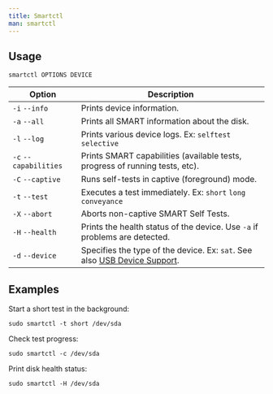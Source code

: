 ```yaml
---
title: Smartctl
man: smartctl
---
```


## Usage

```shell
smartctl OPTIONS DEVICE
```

| Option | Description |
| --- | --- |
| `-i` `--info` | Prints device information. |
| `-a` `--all` | Prints all SMART information about the disk. |
| `-l` `--log` | Prints various device logs. Ex: `selftest` `selective` |
| `-c` `--capabilities` | Prints SMART capabilities (available tests, progress of running tests, etc). |
| `-C` `--captive` | Runs self-tests in captive (foreground) mode. |
| `-t` `--test` | Executes a test immediately. Ex: `short` `long` `conveyance` |
| `-X` `--abort` | Aborts non-captive SMART Self Tests. |
| `-H` `--health` | Prints the health status of the device. Use `-a` if problems are detected. |
| `-d` `--device` | Specifies the type of the device. Ex: `sat`. See also [USB Device Support](https://www.smartmontools.org/wiki/Supported_USB-Devices). |

## Examples

Start a short test in the background:

```shell
sudo smartctl -t short /dev/sda
```

Check test progress:

```shell
sudo smartctl -c /dev/sda
```

Print disk health status:

```shell
sudo smartctl -H /dev/sda
```
